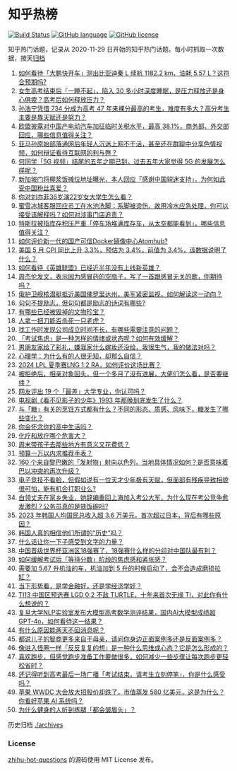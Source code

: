 # 知乎热榜
[![Build Status](https://github.com/ToWeLong/zhihu-hot-questions/workflows/CI/badge.svg)](https://github.com/ToWeLong/zhihu-hot-questions/actions)
[![GitHub language](https://img.shields.io/badge/language-golang-orange.svg)](https://golang.org/)
[![GitHub license](https://img.shields.io/github/license/ToWeLong/zhihu-hot-questions)](https://github.com/ToWeLong/zhihu-hot-questions/blob/main/LICENSE)

知乎热门话题，记录从 2020-11-29 日开始的知乎热门话题。每小时抓取一次数据，按天[归档](./archives)

<!-- BEGIN -->

1. [如何看待「大鹏快开车」测出比亚迪秦 L 续航 1182.2 km、油耗 5.57 L？这符合预期吗?](https://www.zhihu.com/question/658701783)
1. [女生高考结束后「一睡不起」，陷入 30 多小时深度睡眠，是压力释放还是身心俱疲？高考后如何释放压力？](https://www.zhihu.com/question/658705122)
1. [孙浩宁凭借 734 分成为高考 47 年来裸分最高的考生，难度有多大？高分考生主要是靠天赋还是努力？](https://www.zhihu.com/question/658564066)
1. [欧盟披露对中国产电动汽车加征临时关税水平，最高 38.1%，商务部、外交部回应，哪些信息值得关注？](https://www.zhihu.com/question/658733692)
1. [亚马孙原始部落通网后年轻人沉迷上网不干活，甚至还在群聊中分享色情视频，如何辩证看待互联网的利与弊？](https://www.zhihu.com/question/658633531)
1. [何同学「5G 视频」结尾的五年之期已到，过去五年大家觉得 5G 的发展怎么样呢？](https://www.zhihu.com/question/658208776)
1. [新加坡门将椰浆饭摊位地址曝光，本人回应「感谢中国球迷支持」，为何如此受中国粉丝喜爱？](https://www.zhihu.com/question/658706612)
1. [你对刘亦菲36岁演22岁女大学生怎么看？](https://www.zhihu.com/question/658507089)
1. [蜜雪冰城客服回应员工在水池洗脚：系脚被烫伤，故用冷水应急处理，你可以接受该解释吗？如何对涉事门店追责？](https://www.zhihu.com/question/658618742)
1. [特斯拉被指库存积压严重「停车场堆满库存车，从太空都能看到」，哪些信息值得关注？](https://www.zhihu.com/question/658671001)
1. [如何评价新一代的国产可信Docker镜像中心Atomhub?](https://www.zhihu.com/question/658717880)
1. [美国 5 月 CPI 同比上升 3.3%，预估为 3.4%，前值为 3.4%，该数据说明了什么？](https://www.zhihu.com/question/658755825)
1. [如何看待《英雄联盟》已经近半年没有上线新英雄？](https://www.zhihu.com/question/657926473)
1. [周杰伦发文，表示因为感冒药的空瓶子，写了一首跟感冒无关的歌，你期待吗？](https://www.zhihu.com/question/658698273)
1. [俄护卫舰核潜艇抵近美国佛罗里达州，美军紧密监视，如何解读这一动向？](https://www.zhihu.com/question/658746252)
1. [句句不提励志，但句句都是励志的诗词有哪些?](https://www.zhihu.com/question/658675165)
1. [有哪些已经被毁掉的文物珍宝？](https://www.zhihu.com/question/284979676)
1. [人拿一把刀能否杀死一只老虎？](https://www.zhihu.com/question/418970163)
1. [找工作时发现公司成立时间不长，有哪些需要注意的问题？](https://www.zhihu.com/question/657941294)
1. [「考试焦虑」是一种怎样的情绪或状态呢？如何有效缓解？](https://www.zhihu.com/question/658169314)
1. [男朋友家给了彩礼，嫌我家什么嫁妆还没给，我很生气，我的做法对吗？](https://www.zhihu.com/question/657482588)
1. [心理学：为什么有的人很无知，却那么自信？](https://www.zhihu.com/question/658289375)
1. [2024 LPL 夏季赛LNG 1:2 RA，如何评价这场比赛？](https://www.zhihu.com/question/658729341)
1. [被拒绝后，相亲对象回头，但一个多月了没有进展，大佬们怎么看，是否要继续？](https://www.zhihu.com/question/658620909)
1. [网友评出 19 个「最差」大学专业，你认可吗？](https://www.zhihu.com/question/654522668)
1. [电视剧《看不见影子的少年》1993 年那晚到底发生了什么？](https://www.zhihu.com/question/658512328)
1. [与「糖」有关的烹饪方式都有什么？不同的形态、质感、风味下，糖发生了哪些变化？](https://www.zhihu.com/question/657329884)
1. [你会怀念你的高中生活吗？](https://www.zhihu.com/question/657072603)
1. [化疗和放疗哪个危害大？](https://www.zhihu.com/question/483886080)
1. [周末带孩子去那些地方有意义又花费低？](https://www.zhihu.com/question/658419883)
1. [预算一万以内求推荐手表？](https://www.zhihu.com/question/656191861)
1. [160 个来自黎巴嫩的「发射物」射向以色列，当地具体情况如何？是否意味着巴以冲突的再次升级？](https://www.zhihu.com/question/658730686)
1. [电子竞技不看脸，但假如说有一位天才少年极有天赋，但面部有残疾导致相貌很可怕，能有机会打职业么?](https://www.zhihu.com/question/657595392)
1. [白领丈夫在家乡失业，她辞编重回上海加入考公大军，为什么现在考公竞争愈发激烈？公务员真的是铁饭碗吗?](https://www.zhihu.com/question/658615414)
1. [2023 年韩国人均国民总收入超 3.6 万美元，首次超过日本，背后有哪些原因？](https://www.zhihu.com/question/658670999)
1. [韩国人真的相信他们所谓的“历史”吗？](https://www.zhihu.com/question/644296605)
1. [什么话让你一下子感受到文字的力量？](https://www.zhihu.com/question/639336442)
1. [中国晋级世界杯亚洲区18强赛了，18强赛什么样的分组对中国队最有利？](https://www.zhihu.com/question/658711275)
1. [如何缓解考试后「等待分数」阶段的焦虑感和紧张感？](https://www.zhihu.com/question/658169344)
1. [需要加 5.67 升机油的车，机油加到 5 升的时候启动了，会不会造成磨损拉缸？](https://www.zhihu.com/question/656080007)
1. [当下形势看，是学金融好，还是学经济学好？](https://www.zhihu.com/question/324234585)
1. [TI13 中国区预选赛 LGD 0:2 不敌 TURTLE，十年来首次无缘 TI，对此你有什么想说的？](https://www.zhihu.com/question/658719295)
1. [复旦大学NLP实验室发布大模型高考数学测评结果，国内AI大模型成绩超GPT-4o，如何看待这一结果？](https://www.zhihu.com/question/658712554)
1. [有什么原因能两天不回消息呢？](https://www.zhihu.com/question/658574129)
1. [都说儿子的智商更多来自于母亲，请问你身边正面案例多还是反面案例多？](https://www.zhihu.com/question/658345591)
1. [像进入怪圈一样「反反复复的想」是一种什么思维或心态？它是怎么形成的？](https://www.zhihu.com/question/658368065)
1. [喜欢跑步，但感觉跑步准备工作要做很多，如何减少一些步骤让每次跑步更轻松省时？](https://www.zhihu.com/question/658422549)
1. [还记得听到高考最后一场广播「考试结束，请考生立刻停笔」，你是什么感受吗？](https://www.zhihu.com/question/656586275)
1. [苹果 WWDC 大会放大招股价却跌了，市值蒸发 580 亿美元，这是为什么？你看好苹果 AI 系统吗？](https://www.zhihu.com/question/658632987)
1. [为什么健身的人听到练腿「都会皱眉头」？](https://www.zhihu.com/question/657276794)

<!-- END -->

历史归档 [./archives](./archives)


### License
[zhihu-hot-questions](https://github.com/towelong/zhihu-hot-questions) 的源码使用 MIT License 发布。